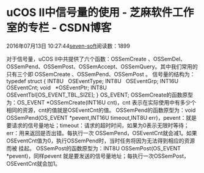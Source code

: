 
# uCOS II中信号量的使用 -  芝麻软件工作室的专栏 - CSDN博客


2016年07月13日 10:27:44[seven-soft](https://me.csdn.net/softn)阅读数：1899


对于信号量，uCOS II中共提供了六个函数：OSSemCreate 、OSSemDel、OSSemPend、OSSemPost、OSSemAccept、OSSemQuery。其中我们常用的只有三个即 OSSemCreate 、OSSemPend、OSSemPost 。
信号量的结构为：
typedef struct {
INT8U   OSEventType;
INT8U   OSEventGrp;
INT16U  OSEventCnt;
void   *OSEventPtr;
INT8U   OSEventTbl[OS_EVENT_TBL_SIZE];
} OS_EVENT;
OSSemCreate的函数原型为：OS_EVENT *OSSemCreate(INT16U cnt)，cnt 表示在实际使用中有多少个相同的资源，cnt的值就是OSEventCnt的值。
OSSemPend的函数原型为：void OSSemPend(OS_EVENT *pevent,INT16U timeout,INT8U err)，pevent：就是要请求的信号量地址；timeout：请求的超时时间，如果为0表示无限时等待；err：用来返回是否出错。每执行一次 OSSemPend，OSEventCnt就会减1。如果OSEventCnt值为0，执行OSSemPend时，当时任务将因为无法得到相应的资源而被 挂起。
OSSemPost的函数原型为：INT8U OSSemPost(OS_EVENT *pevent)，同样pevent 就是要发送的信号量地址；每执行一次OSSemPost，OSEventCnt就会加1。


